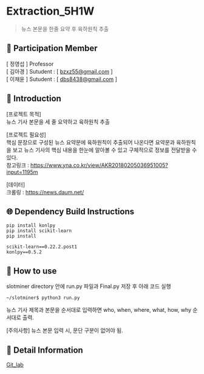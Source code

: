 # Extraction_5H1W
> 뉴스 본문을 한줄 요약 후 육하원칙 추출

## :bust_in_silhouette: Participation Member

 [ 정영섭 ]  Professor   
 [ 김아경 ]  Sutudent  : [ bzxz55@gmail.com ]   
 [ 이채윤 ]  Sutudent  : [ dbs8438@gmail.com ]


 ## 📖 Introduction
[프로젝트 목적]  
뉴스 기사 본문을 세 줄 요약하고 육하원칙 추출

[프로젝트 필요성]  
핵심 문장으로 구성된 뉴스 요약문에 육하원칙이 추출되어 나온다면 요약문과 육하원칙을 보고 뉴스 기사의 핵심 내용을 한눈에 알아볼 수 있고 구체적으로 정보를 전달받을 수 있다.  
참고링크 : https://www.yna.co.kr/view/AKR20180205036951005?input=1195m

[데이터]  
크롤링 : https://news.daum.net/


 ## 🌐 Dependency Build Instructions

```
pip install konlpy
pip install scikit-learn
pip install 

scikit-learn==0.22.2.post1
konlpy==0.5.2
```

## 📝 How to use
slotminer directory 안에 run.py 파일과 Final.py 저장 후 아래 코드 실행
``` 
~/slotminer$ python3 run.py
```
뉴스 기사 제목과 본문을 순서대로 입력하면 who, when, where, what, how, why 순서대로 출력.

[주의사항]
뉴스 본문 입력 시, 문단 구분이 없어야 됨.

## 📄 Detail Information
[Git_lab](https://gitlab.com/veronica1/text-mining)
